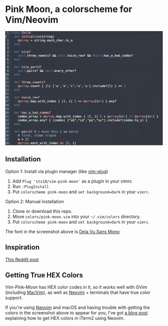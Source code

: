 # Pink Moon, a colorscheme for Vim/Neovim

![Pink Moon, iTerm2, Neovim, Ruby](pink-moon-ruby.png)

## Installation

Option 1: Install via plugin manager (like [vim-plug](https://github.com/junegunn/vim-plug))

1. Add `Plug 'sts10/vim-pink-moon'` as a plugin in your vimrc
2. Run `:PlugInstall`
3. Put `colorscheme pink-moon` and `set background=dark` in your `vimrc`. 

Option 2: Manual installation

1. Clone or download this repo.
2. Move `colors/pink-moon.vim` into your `~/.vim/colors` directory. 
3. Put `colorscheme pink-moon` and `set background=dark` in your `vimrc`. 

The font in the screenshot above is [Deja Vu Sans Mono](http://dejavu-fonts.org/wiki/Download)

## Inspiration

[This Reddit post](https://www.reddit.com/r/unixporn/comments/7638b7/budgie_i_really_really_like_your_name/?st=j9ro3ovb&sh=e3181cb6)

## Getting True HEX Colors

Vim-Pink-Moon has HEX color codes in it, so it works well with GVim (including [MacVim](https://github.com/macvim-dev/macvim/releases/)), as well as [Neovim](https://github.com/neovim/neovim) + terminals that have true color support. 

If you're using [Neovim](https://github.com/neovim/neovim) and macOS and having trouble with getting the colors in the screenshot above to appear for you, I've got [a blog post](http://sts10.github.io/blog/2015/10/24/true-hex-colors-with-neovim-and-iterm2/) explaining how to get HEX colors in iTerm2 using Neovim.

